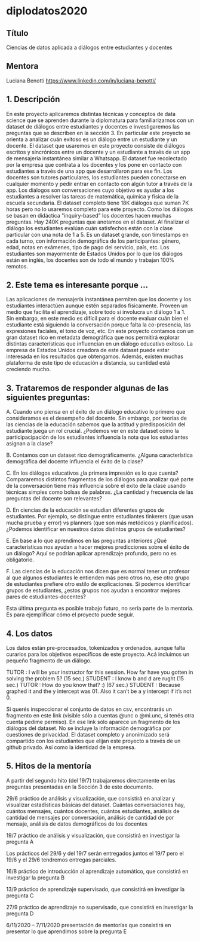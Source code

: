 # diplodatos2020

## Título
Ciencias de datos aplicada a diálogos entre estudiantes y docentes

## Mentora
Luciana Benotti https://www.linkedin.com/in/luciana-benotti/

## 1. Descripción
En este proyecto aplicaremos distintas técnicas y conceptos de data science que se  aprenden durante la diplomatura para familiarizarnos con un dataset de diálogos entre estudiantes y docentes e investigaremos las preguntas que se describen en la sección 3. En particular este proyecto se orienta a analizar cuán exitoso es un diálogo entre un estudiante y un docente. El dataset que usaremos en este proyecto consiste de diálogos escritos y sincrónicos entre un docente y un estudiante a través de un app de mensajería instantánea similar a Whatsapp. El dataset fue recolectado por la empresa que contrata a los docentes y los pone en contacto con estudiantes a través de una app que desarrollaron para ese fin. Los docentes son tutores particulares, los estudiantes pueden conectarse en cualquier momento y pedir entrar en contacto con algún tutor a través de la app. Los diálogos son conversaciones cuyo objetivo es ayudar a los estudiantes a resolver las tareas de matemática, química y física de la escuela secundaria.  El dataset completo tiene 18K diálogos que suman 7K horas pero no lo usaremos completo para este proyecto. Como los diálogos se basan en didáctica "inquiry-based" los docentes hacen muchas preguntas. Hay 240K preguntas que anotamos en el dataset. Al finalizar el diálogo los estudiantes evalúan cuán satisfechos están con la clase particular con una nota de 1 a 5. Es un dataset grande, con timestamps en cada turno, con información demográfica de los participantes: género, edad, notas en exámenes, tipo de pago del servicio, país, etc. Los estudiantes son mayormente de Estados Unidos por lo que los diálogos están en inglés, los docentes son de todo el mundo y trabajan 100% remotos.

## 2. Este tema es interesante porque …
Las aplicaciones de mensajería instantánea permiten que los docente y los estudiantes interactúen aunque estén separados físicamente. Proveen un medio que facilita el aprendizaje, sobre todo si involucra un diálogo 1 a 1. Sin embargo, en este medio es difícil para el docente evaluar cuán bien el estudiante está siguiendo la conversación porque falta la co-presencia, las expresiones faciales, el tono de voz, etc. En este proyecto contamos con un gran dataset rico en metadata demográfica que nos permitirá explorar distintas características que influencian en un diálogo educativo exitoso. 
La empresa de Estados Unidos creadora de este dataset puede estar interesada en los resultados que obtengamos. Además, existen muchas plataforma de este tipo de educación a distancia, su cantidad está creciendo mucho.  

## 3. Trataremos de responder algunas de las siguientes preguntas:

A. Cuando uno piensa en el éxito de un diálogo educativo lo primero que consideramos es el desempeño del docente. Sin embargo, por teorías de las ciencias de la educación sabemos que la actitud y predisposición del estudiante juega un rol crucial. ¿Podemos ver en este dataset cómo la participacipación de los estudiantes influencia la nota que los estudiantes asignan a la clase?

B. Contamos con un dataset rico demográficamente. ¿Alguna característica demográfica del docente influencia el éxito de la clase? 

C. En los diálogos educativos ¿la primera impresión es lo que cuenta? Compararemos distintos fragmentos de los diálogos para analizar qué parte de la conversación tiene más influencia sobre el éxito de la clase usando técnicas simples como bolsas de palabras. ¿La cantidad y frecuencia de las preguntas del docente son relevantes? 

D. En ciencias de la educación se estudian diferentes grupos de estudiantes. Por ejemplo, se distingue entre estudiantes tinkerers (que usan mucha prueba y error) vs planners (que son más metódicos y planificados). ¿Podemos identificar en nuestros datos distintos grupos de estudiantes? 

E. En base a lo que aprendimos en las preguntas anteriores ¿Qué características nos ayudan a hacer mejores predicciones sobre el éxito de un diálogo? Aquí se podrían aplicar aprendizaje profundo, pero no es obligatorio.

F. Las ciencias de la educación nos dicen que es normal tener un profesor al que algunos estudiantes le entienden más pero otros no, ese otro grupo de estudiantes prefiere otro estilo de explicaciones. Si podemos identificar grupos de estudiantes, ¿estos grupos nos ayudan a encontrar mejores pares de estudiantes-docentes?

Esta última pregunta es posible trabajo futuro, no sería parte de la mentoría. Es para ejemplificar cómo el proyecto puede seguir. 


## 4. Los datos
Los datos están pre-procesados, tokenizados y ordenados, aunque falta curarlos para los objetivos específicos de este proyecto. Acá incluimos un pequeño fragmento de un diálogo.

TUTOR : I will be your instructor for this session. How far have you gotten in solving
the problem 5? 
(15 sec.)
STUDENT : I know b and d are rught
(15 sec.)
TUTOR : How do you know that? :) 
(67 sec.)
STUDENT : Because graphed it and the y intercept was 01. Also it can’t be a y intercept if it’s not 0.

Si querés inspeccionar el conjunto de datos en csv, encontrarás un fragmento en este link (visible sólo a cuentas @unc o @mi.unc, si tenés otra cuenta pedime permiso). En ese link sólo aparece un fragmento de los diálogos del dataset. No se incluye la información demográfica por cuestiones de privacidad. El dataset completo y anonimizado será compartido con los estudiantes que elijan este proyecto a través de un github privado. Así como la identidad de la empresa. 

## 5. Hitos de la mentoría
A partir del segundo hito (del 19/7) trabajaremos directamente en las preguntas presentadas en la Sección 3 de este documento.
 
29/6 práctico de análisis y visualización, que consistirá en analizar y visualizar estadísticas básicas del dataset. Cuántas conversaciones hay, cuántos mensajes, cuántos docentes, cuántos estudiantes, análisis de cantidad de mensajes por conversación, análisis de cantidad de por mensaje, análisis de datos demográficos de los docentes   
 
19/7 práctico de análisis y visualización, que consistirá en investigar la pregunta A

Los prácticos del 29/6 y del 19/7 serán entregados juntos el 19/7 pero el 19/6 y el 29/6 tendremos entregas parciales.
 
16/8 práctico de introducción al aprendizaje automático, que consistirá en investigar la pregunta B
 
13/9 práctico de aprendizaje supervisado, que consistirá en investigar la pregunta C
 
27/9 práctico de aprendizaje no supervisado, que consistirá en investigar la pregunta D
 
6/11/2020 – 7/11/2020 presentación de mentorías que consistirá en presentar lo que aprendimos sobre la pregunta E

 
